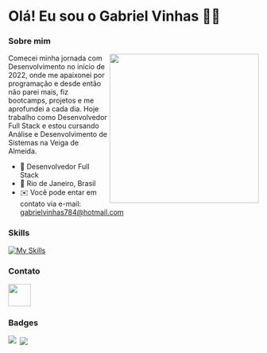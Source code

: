 Olá! Eu sou o Gabriel Vinhas 👋🏻
====================================================================================================================================

### Sobre mim

<img align="right" width="300" src="https://i2.wp.com/allhtaccess.info/wp-content/uploads/2018/03/programming.gif?fit=1281%2C716&ssl=1" />

Comecei minha jornada com Desenvolvimento no início de 2022, onde me apaixonei por programação e desde então não parei mais, fiz bootcamps, projetos e me aprofundei a cada dia. Hoje trabalho como Desenvolvedor Full Stack e estou cursando Análise e Desenvolvimento de Sistemas na Veiga de Almeida.

*   🧠  Desenvolvedor Full Stack
*   📌  Rio de Janeiro, Brasil
*   ✉️  Você pode entar em contato via e-mail: [gabrielvinhas784@hotmail.com](mailto:gabrielvinhas784@hotmail.com)

### Skills 
[![My Skills](https://skillicons.dev/icons?i=js,ts,cs,dotnet,angular,react,sass,git,figma)](https://skillicons.dev)
          
### Contato
                  
<a href="https://www.linkedin.com/in/gabrielvinhas/" target="_blank" ><img src="https://raw.githubusercontent.com/danielcranney/readme-generator/main/public/icons/socials/linkedin.svg" width="45" height="45" /> </a>

### Badges

<img align="left" src="https://github-readme-stats.vercel.app/api/top-langs/?username=gabrielvinhas&layout=compact&langs_count=7&theme=tokyonight"/>

<p>&nbsp;<img align="center" src="https://github-readme-stats.vercel.app/api?username=gabrielvinhas&layout=compact&langs_count=7&theme=tokyonight"/></p>
